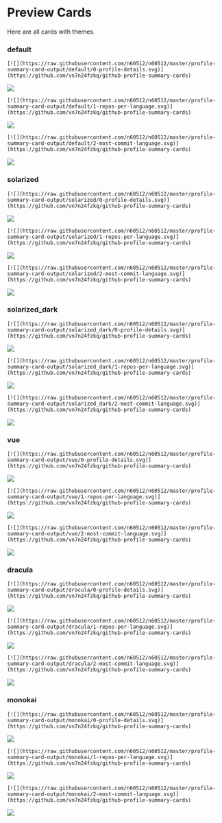 
# Preview Cards

Here are all cards with themes.


### default


```
[![](https://raw.githubusercontent.com/n60512/n60512/master/profile-summary-card-output/default/0-profile-details.svg)](https://github.com/vn7n24fzkq/github-profile-summary-cards)
```
![](https://raw.githubusercontent.com/n60512/n60512/master/profile-summary-card-output/default/0-profile-details.svg)


```
[![](https://raw.githubusercontent.com/n60512/n60512/master/profile-summary-card-output/default/1-repos-per-language.svg)](https://github.com/vn7n24fzkq/github-profile-summary-cards)
```
![](https://raw.githubusercontent.com/n60512/n60512/master/profile-summary-card-output/default/1-repos-per-language.svg)


```
[![](https://raw.githubusercontent.com/n60512/n60512/master/profile-summary-card-output/default/2-most-commit-language.svg)](https://github.com/vn7n24fzkq/github-profile-summary-cards)
```
![](https://raw.githubusercontent.com/n60512/n60512/master/profile-summary-card-output/default/2-most-commit-language.svg)


### solarized


```
[![](https://raw.githubusercontent.com/n60512/n60512/master/profile-summary-card-output/solarized/0-profile-details.svg)](https://github.com/vn7n24fzkq/github-profile-summary-cards)
```
![](https://raw.githubusercontent.com/n60512/n60512/master/profile-summary-card-output/solarized/0-profile-details.svg)


```
[![](https://raw.githubusercontent.com/n60512/n60512/master/profile-summary-card-output/solarized/1-repos-per-language.svg)](https://github.com/vn7n24fzkq/github-profile-summary-cards)
```
![](https://raw.githubusercontent.com/n60512/n60512/master/profile-summary-card-output/solarized/1-repos-per-language.svg)


```
[![](https://raw.githubusercontent.com/n60512/n60512/master/profile-summary-card-output/solarized/2-most-commit-language.svg)](https://github.com/vn7n24fzkq/github-profile-summary-cards)
```
![](https://raw.githubusercontent.com/n60512/n60512/master/profile-summary-card-output/solarized/2-most-commit-language.svg)


### solarized_dark


```
[![](https://raw.githubusercontent.com/n60512/n60512/master/profile-summary-card-output/solarized_dark/0-profile-details.svg)](https://github.com/vn7n24fzkq/github-profile-summary-cards)
```
![](https://raw.githubusercontent.com/n60512/n60512/master/profile-summary-card-output/solarized_dark/0-profile-details.svg)


```
[![](https://raw.githubusercontent.com/n60512/n60512/master/profile-summary-card-output/solarized_dark/1-repos-per-language.svg)](https://github.com/vn7n24fzkq/github-profile-summary-cards)
```
![](https://raw.githubusercontent.com/n60512/n60512/master/profile-summary-card-output/solarized_dark/1-repos-per-language.svg)


```
[![](https://raw.githubusercontent.com/n60512/n60512/master/profile-summary-card-output/solarized_dark/2-most-commit-language.svg)](https://github.com/vn7n24fzkq/github-profile-summary-cards)
```
![](https://raw.githubusercontent.com/n60512/n60512/master/profile-summary-card-output/solarized_dark/2-most-commit-language.svg)


### vue


```
[![](https://raw.githubusercontent.com/n60512/n60512/master/profile-summary-card-output/vue/0-profile-details.svg)](https://github.com/vn7n24fzkq/github-profile-summary-cards)
```
![](https://raw.githubusercontent.com/n60512/n60512/master/profile-summary-card-output/vue/0-profile-details.svg)


```
[![](https://raw.githubusercontent.com/n60512/n60512/master/profile-summary-card-output/vue/1-repos-per-language.svg)](https://github.com/vn7n24fzkq/github-profile-summary-cards)
```
![](https://raw.githubusercontent.com/n60512/n60512/master/profile-summary-card-output/vue/1-repos-per-language.svg)


```
[![](https://raw.githubusercontent.com/n60512/n60512/master/profile-summary-card-output/vue/2-most-commit-language.svg)](https://github.com/vn7n24fzkq/github-profile-summary-cards)
```
![](https://raw.githubusercontent.com/n60512/n60512/master/profile-summary-card-output/vue/2-most-commit-language.svg)


### dracula


```
[![](https://raw.githubusercontent.com/n60512/n60512/master/profile-summary-card-output/dracula/0-profile-details.svg)](https://github.com/vn7n24fzkq/github-profile-summary-cards)
```
![](https://raw.githubusercontent.com/n60512/n60512/master/profile-summary-card-output/dracula/0-profile-details.svg)


```
[![](https://raw.githubusercontent.com/n60512/n60512/master/profile-summary-card-output/dracula/1-repos-per-language.svg)](https://github.com/vn7n24fzkq/github-profile-summary-cards)
```
![](https://raw.githubusercontent.com/n60512/n60512/master/profile-summary-card-output/dracula/1-repos-per-language.svg)


```
[![](https://raw.githubusercontent.com/n60512/n60512/master/profile-summary-card-output/dracula/2-most-commit-language.svg)](https://github.com/vn7n24fzkq/github-profile-summary-cards)
```
![](https://raw.githubusercontent.com/n60512/n60512/master/profile-summary-card-output/dracula/2-most-commit-language.svg)


### monokai


```
[![](https://raw.githubusercontent.com/n60512/n60512/master/profile-summary-card-output/monokai/0-profile-details.svg)](https://github.com/vn7n24fzkq/github-profile-summary-cards)
```
![](https://raw.githubusercontent.com/n60512/n60512/master/profile-summary-card-output/monokai/0-profile-details.svg)


```
[![](https://raw.githubusercontent.com/n60512/n60512/master/profile-summary-card-output/monokai/1-repos-per-language.svg)](https://github.com/vn7n24fzkq/github-profile-summary-cards)
```
![](https://raw.githubusercontent.com/n60512/n60512/master/profile-summary-card-output/monokai/1-repos-per-language.svg)


```
[![](https://raw.githubusercontent.com/n60512/n60512/master/profile-summary-card-output/monokai/2-most-commit-language.svg)](https://github.com/vn7n24fzkq/github-profile-summary-cards)
```
![](https://raw.githubusercontent.com/n60512/n60512/master/profile-summary-card-output/monokai/2-most-commit-language.svg)

